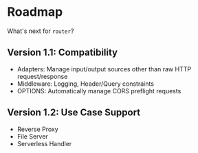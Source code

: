 # Roadmap

What's next for `router`?

## Version 1.1: Compatibility

- Adapters: Manage input/output sources other than raw HTTP request/response
- Middleware: Logging, Header/Query constraints
- OPTIONS: Automatically manage CORS preflight requests

## Version 1.2: Use Case Support

- Reverse Proxy
- File Server
- Serverless Handler
